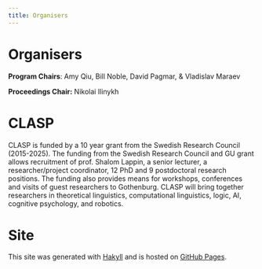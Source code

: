 ```yaml
---
title: Organisers
---
```


# Organisers

**Program Chairs**: Amy Qiu, Bill Noble, David Pagmar, & Vladislav Maraev

**Proceedings Chair:** Nikolai Ilinykh

# CLASP

CLASP is funded by a 10 year grant from the Swedish Research Council (2015-2025). The funding from the Swedish Research Council and GU grant allows recruitment of prof. Shalom Lappin, a senior lecturer, a researcher/project coordinator, 12 PhD and 9 postdoctoral research positions. The funding also provides means for workshops, conferences and visits of guest researchers to Gothenburg. CLASP will bring together researchers in theoretical linguistics, computational linguistics, logic, AI, cognitive psychology, and robotics.
 
# Site

This site was generated with <a href="http://jaspervdj.be/hakyll">Hakyll</a> and is hosted on <a href="https://pages.github.com/">GitHub Pages</a>.
